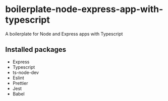 # boilerplate-node-express-app-with-typescript
A boilerplate for Node and Express apps with Typescript 

## Installed packages

- Express
- Typescript
- ts-node-dev
- Eslint
- Prettier
- Jest
- Babel
